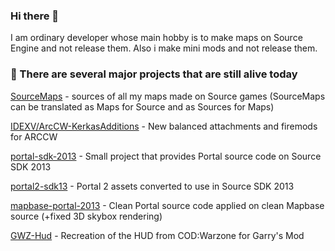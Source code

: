 ### Hi there 👋

I am ordinary developer whose main hobby is to make maps on Source Engine and not release them. Also i make mini mods and not release them.

### 🔭 There are several major projects that are still alive today

[SourceMaps](https://github.com/URAKOLOUY5/SourceMaps) - sources of all my maps made on Source games (SourceMaps can be translated as Maps for Source and as Sources for Maps)

[IDEXV/ArcCW-KerkasAdditions](https://github.com/IDEXV/ArcCW-KerkasAdditions) - New balanced attachments and firemods for ARCCW

[portal-sdk-2013](https://github.com/URAKOLOUY5/portal-sdk-2013) - Small project that provides Portal source code on Source SDK 2013

[portal2-sdk13](https://github.com/URAKOLOUY5/portal2-sdk13) - Portal 2 assets converted to use in Source SDK 2013

[mapbase-portal-2013](https://github.com/URAKOLOUY5/mapbase-portal-2013) - Clean Portal source code applied on clean Mapbase source (+fixed 3D skybox rendering)

[GWZ-Hud](https://github.com/URAKOLOUY5/GWZ-Hud) - Recreation of the HUD from COD:Warzone for Garry's Mod
  
